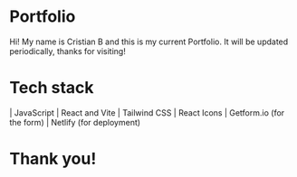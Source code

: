 # Portfolio

Hi! My name is Cristian B and this is my current Portfolio. It will be updated periodically, thanks for visiting!

# Tech stack

 | JavaScript 
 | React and Vite 
 | Tailwind CSS 
 | React Icons 
 | Getform.io  (for the form) 
 | Netlify     (for deployment) 


# Thank you!
